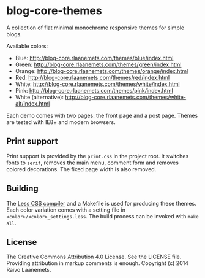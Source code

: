 # blog-core-themes

A collection of flat minimal monochrome responsive themes for simple blogs.

Available colors:

 * Blue: <http://blog-core.rlaanemets.com/themes/blue/index.html>
 * Green: <http://blog-core.rlaanemets.com/themes/green/index.html>
 * Orange: <http://blog-core.rlaanemets.com/themes/orange/index.html>
 * Red: <http://blog-core.rlaanemets.com/themes/red/index.html>
 * White: <http://blog-core.rlaanemets.com/themes/white/index.html>
 * Pink: <http://blog-core.rlaanemets.com/themes/pink/index.html>
 * White (alternative): <http://blog-core.rlaanemets.com/themes/white-alt/index.html>

Each demo comes with two pages: the front page and a post page. Themes
are tested with IE8+ and modern browsers.

## Print support

Print support is provided by the `print.css` in the project root. It switches
fonts to `serif`, removes the main menu, comment form and removes colored decorations.
The fixed page width is also removed.

## Building

The [Less CSS compiler](http://lesscss.org/) and a Makefile is used for producing these themes.
Each color variation comes with a setting file in `<color>/<color>_settings.less`.
The build process can be invoked with `make all`.

## License

The Creative Commons Attribution 4.0 License. See the LICENSE file. Providing
attribution in markup comments is enough. Copyright (c) 2014 Raivo Laanemets.
